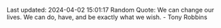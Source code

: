 Last updated: 2024-04-02 15:01:17
Random Quote: We can change our lives. We can do, have, and be exactly what we wish. - Tony Robbins